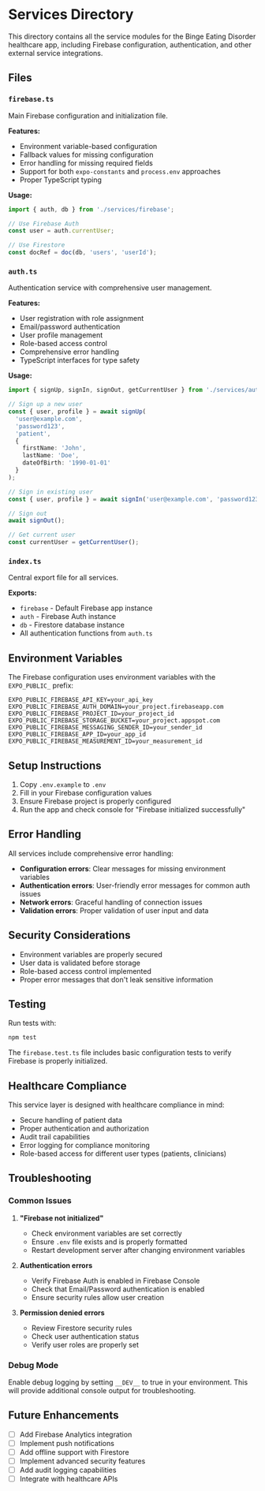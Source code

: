 # Services Directory

This directory contains all the service modules for the Binge Eating Disorder healthcare app, including Firebase configuration, authentication, and other external service integrations.

## Files

### `firebase.ts`
Main Firebase configuration and initialization file.

**Features:**
- Environment variable-based configuration
- Fallback values for missing configuration
- Error handling for missing required fields
- Support for both `expo-constants` and `process.env` approaches
- Proper TypeScript typing

**Usage:**
```typescript
import { auth, db } from './services/firebase';

// Use Firebase Auth
const user = auth.currentUser;

// Use Firestore
const docRef = doc(db, 'users', 'userId');
```

### `auth.ts`
Authentication service with comprehensive user management.

**Features:**
- User registration with role assignment
- Email/password authentication
- User profile management
- Role-based access control
- Comprehensive error handling
- TypeScript interfaces for type safety

**Usage:**
```typescript
import { signUp, signIn, signOut, getCurrentUser } from './services/auth';

// Sign up a new user
const { user, profile } = await signUp(
  'user@example.com',
  'password123',
  'patient',
  {
    firstName: 'John',
    lastName: 'Doe',
    dateOfBirth: '1990-01-01'
  }
);

// Sign in existing user
const { user, profile } = await signIn('user@example.com', 'password123');

// Sign out
await signOut();

// Get current user
const currentUser = getCurrentUser();
```

### `index.ts`
Central export file for all services.

**Exports:**
- `firebase` - Default Firebase app instance
- `auth` - Firebase Auth instance
- `db` - Firestore database instance
- All authentication functions from `auth.ts`

## Environment Variables

The Firebase configuration uses environment variables with the `EXPO_PUBLIC_` prefix:

```env
EXPO_PUBLIC_FIREBASE_API_KEY=your_api_key
EXPO_PUBLIC_FIREBASE_AUTH_DOMAIN=your_project.firebaseapp.com
EXPO_PUBLIC_FIREBASE_PROJECT_ID=your_project_id
EXPO_PUBLIC_FIREBASE_STORAGE_BUCKET=your_project.appspot.com
EXPO_PUBLIC_FIREBASE_MESSAGING_SENDER_ID=your_sender_id
EXPO_PUBLIC_FIREBASE_APP_ID=your_app_id
EXPO_PUBLIC_FIREBASE_MEASUREMENT_ID=your_measurement_id
```

## Setup Instructions

1. Copy `.env.example` to `.env`
2. Fill in your Firebase configuration values
3. Ensure Firebase project is properly configured
4. Run the app and check console for "Firebase initialized successfully"

## Error Handling

All services include comprehensive error handling:

- **Configuration errors**: Clear messages for missing environment variables
- **Authentication errors**: User-friendly error messages for common auth issues
- **Network errors**: Graceful handling of connection issues
- **Validation errors**: Proper validation of user input and data

## Security Considerations

- Environment variables are properly secured
- User data is validated before storage
- Role-based access control implemented
- Proper error messages that don't leak sensitive information

## Testing

Run tests with:
```bash
npm test
```

The `firebase.test.ts` file includes basic configuration tests to verify Firebase is properly initialized.

## Healthcare Compliance

This service layer is designed with healthcare compliance in mind:

- Secure handling of patient data
- Proper authentication and authorization
- Audit trail capabilities
- Error logging for compliance monitoring
- Role-based access for different user types (patients, clinicians)

## Troubleshooting

### Common Issues

1. **"Firebase not initialized"**
   - Check environment variables are set correctly
   - Ensure `.env` file exists and is properly formatted
   - Restart development server after changing environment variables

2. **Authentication errors**
   - Verify Firebase Auth is enabled in Firebase Console
   - Check that Email/Password authentication is enabled
   - Ensure security rules allow user creation

3. **Permission denied errors**
   - Review Firestore security rules
   - Check user authentication status
   - Verify user roles are properly set

### Debug Mode

Enable debug logging by setting `__DEV__` to true in your environment. This will provide additional console output for troubleshooting.

## Future Enhancements

- [ ] Add Firebase Analytics integration
- [ ] Implement push notifications
- [ ] Add offline support with Firestore
- [ ] Implement advanced security features
- [ ] Add audit logging capabilities
- [ ] Integrate with healthcare APIs
